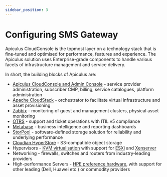 ```yaml
---
sidebar_position: 3
---
```

# Configuring SMS Gateway

Apiculus CloudConsole is the topmost layer on a technology stack that is fine-tuned and optimised for performance, features and experience. The Apiculus solution uses Enterprise-grade components to handle various facets of infrastructure management and service delivery.

In short, the building blocks of Apiculus are:

- [Apiculus CloudConsole and Admin Console](https://apiculus.com/) - service provider administration, subscriber CMP, billing, service catalogues, platform administration
- [Apache CloudStack](https://cloudstack.apache.org/) - orchestrator to facilitate virtual infrastructure and asset provisioning
- [Zabbix](https://zabbix.com/) - monitoring of guest and management clusters, physical asset monitoring
- [OTRS](https://otrs.com/) - support and ticket operations with ITIL v5 compliance
- [Metabase](https://metabase.com/) - business intelligence and reporting dashboards
- [StorPool](https://storpool.com/) - software-defined storage solution for reliability and underlying performance
- [Cloudian HyperStore](https://cloudian.com/products/hyperstore/) - S3-compatible object storage
- Hypervisors - [KVM virtualisation](https://www.linux-kvm.org/page/Main_Page) with support for [ESXi](https://www.vmware.com/in/products/esxi-and-esx.html) and [Xenserver](https://www.citrix.com/products/citrix-hypervisor/)
- Networking - firewalls, switches and routers from industry-leading providers
- High-performance Servers - [HPE preference hardware](https://www.hpe.com/greenlake), with support for other leading (Dell, Huawei etc.) or commodity providers